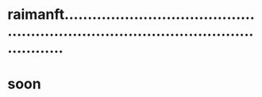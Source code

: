 # raimanft..........................................................................................................
# soon
